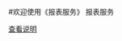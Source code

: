 #欢迎使用《报表服务》
报表服务

[查看说明]( https://htmlpreview.github.io/?https://github.com/zhaoligit/reportsvc/blob/master/index.html)
